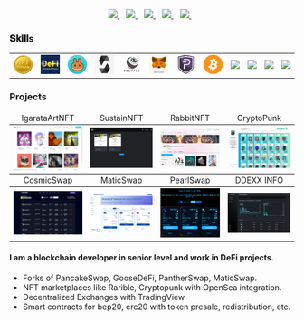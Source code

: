 <p align='center'>
<a href="https://t.me/kroim1202">
  <img src="https://img.shields.io/badge/telegram-%230077B5.svg?&style=for-the-badge&logo=telegram&logoColor=white" />
</a>&nbsp;&nbsp;
<a href="https://join.skype.com/invite/eumi2mzscGm8">
  <img src="https://img.shields.io/badge/skype-%231DA1F3.svg?&style=for-the-badge&logo=skype&logoColor=white" />
</a>&nbsp;&nbsp;
<a href="https://discord.gg/gGaQtGvk4m">
  <img src="https://img.shields.io/badge/discord-%230077B5.svg?&style=for-the-badge&logo=discord&logoColor=white" />
</a>&nbsp;&nbsp;
<a href="https://www.linkedin.com/in/kroim1202">
  <img src="https://img.shields.io/badge/linkedin-%230077B5.svg?&style=for-the-badge&logo=linkedin&logoColor=white" />
</a>&nbsp;&nbsp;
<a href="mailto:kjipgnysjh2@gmail.com">
  <img src="https://img.shields.io/badge/email me-%231DA1F3.svg?&style=for-the-badge&logo=gmail&logoColor=white" />
</a>&nbsp;&nbsp;
</p>

### 𝐒𝐤𝐢𝐥𝐥s
<table>
  <tr>
      <td><img src="https://github.com/kroim/profile/blob/master/icons/icon_nft.png?raw=true" width="200"></td>
      <td><img src="https://github.com/kroim/profile/blob/master/icons/icon_defi.png?raw=true" width="200"></td>
      <td><img src="https://github.com/kroim/profile/blob/master/icons/icon_pancake.png?raw=true" width="200"></td>
      <td><img src="https://github.com/kroim/profile/blob/master/icons/icon_solidity.png?raw=true" width="200"></td>
      <td><img src="https://github.com/kroim/profile/blob/master/icons/icon_truffle.png?raw=true" width="200"></td>
      <td><img src="https://github.com/kroim/profile/blob/master/icons/icon_metamask.png?raw=true" width="200"></td>
      <td><img src="https://github.com/kroim/profile/blob/master/icons/icon_pivx.png?raw=true" width="200"></td>
      <td><img src="https://github.com/kroim/profile/blob/master/icons/icon_bitcoin.png?raw=true" width="200"></td>
      <td><img src="https://cdn.iconscout.com/icon/free/png-128/javascript-1174950.png" width="200"></td>
      <td><img src="https://cdn.iconscout.com/icon/free/png-128/node-1174925.png" width="200"></td>
      <td><img src="https://cdn.iconscout.com/icon/free/png-128/react-1175109.png" width="200"></td>
      <td><img src="https://cdn.iconscout.com/icon/free/png-128/vue-282497.png" width="200"></td>
  </tr>  
</table>

### Projects
<table>
    <thead align="center">
        <tr>
            <td>IgarataArtNFT</td>
            <td>SustainNFT</td>           
            <td>RabbitNFT</td>
            <td>CryptoPunk</td>
        </tr>
    </thead>
    <tr>
        <td>
            <a href="http://18.188.94.167:5000/">
                <img src="https://github.com/kroim/profile/blob/master/projects/igaratanft.png?raw=true" width="200">
            </a>
        </td>
        <td>
            <a href="https://the.porini.shop/">
                <img src="https://github.com/kroim/profile/blob/master/projects/sustainnft.png?raw=true" width="200">
            </a>
        </td>           
        <td>
            <a href="https://rabbitnft.com/">
                <img src="https://github.com/kroim/profile/blob/master/projects/rabbitnft.png?raw=true" width="200">
            </a>
        </td>
        <td>
            <a href="https://www.harmonypunks.one/">
                <img src="https://github.com/kroim/profile/blob/master/projects/cryptopunk.png?raw=true" width="200">
            </a>
        </td>                  
    </tr>
    <thead align="center">
        <tr>
            <td>CosmicSwap</td>
            <td>MaticSwap</td>           
            <td>PearlSwap</td>
            <td>DDEXX INFO</td>
        </tr>
    </thead>
    <tr>
        <td>
            <a href="https://app.cosmicswap.finance/">
                <img src="https://github.com/kroim/profile/blob/master/projects/cosmicswap.png?raw=true" width="200">
            </a>
        </td>
        <td>
            <a href="https://maticfront.web.app/farms">
                <img src="https://github.com/kroim/profile/blob/master/projects/maticswap.png?raw=true" width="200">
            </a>
        </td>           
        <td>
            <a href="https://pearl-frontend-v1.vercel.app/farms">
                <img src="https://github.com/kroim/profile/blob/master/projects/pearl.png?raw=true" width="200">
            </a>
        </td>
        <td>
            <a href="http://analytics.ddexx.io/home">
                <img src="https://github.com/kroim/profile/blob/master/projects/ddexinfo.png?raw=true" width="200">
            </a>
        </td>
    </tr>       
</table>

#### I am a blockchain developer in senior level and work in DeFi projects.
- Forks of PancakeSwap, GooseDeFi, PantherSwap, MaticSwap.
- NFT marketplaces like Rarible, Cryptopunk with OpenSea integration.
- Decentralized Exchanges with TradingView
-  Smart contracts for bep20, erc20 with token presale, redistribution, etc.